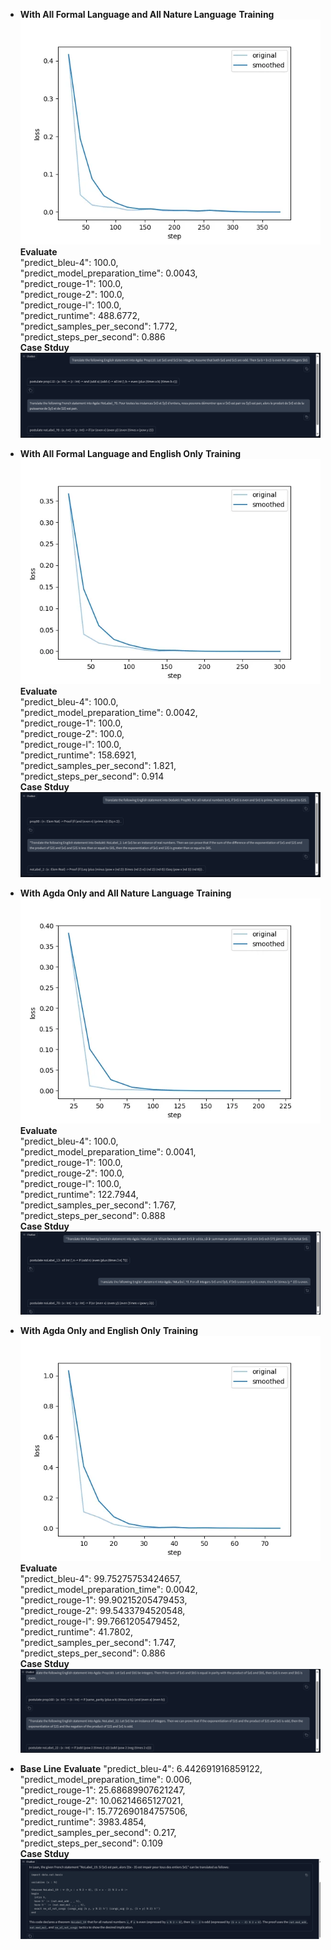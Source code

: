 - **With All Formal Language and All Nature Language** 
**Training**
![alt text](image-7.png)
**Evaluate**  
"predict_bleu-4": 100.0,  
"predict_model_preparation_time": 0.0043,  
"predict_rouge-1": 100.0,  
"predict_rouge-2": 100.0,  
"predict_rouge-l": 100.0,  
"predict_runtime": 488.6772,  
"predict_samples_per_second": 1.772,  
"predict_steps_per_second": 0.886  
**Case Stduy**
![alt text](image-8.png)


- **With All Formal Language and English Only**
**Training**
![alt text](image-9.png)
**Evaluate**  
"predict_bleu-4": 100.0,  
"predict_model_preparation_time": 0.0042,  
"predict_rouge-1": 100.0,  
"predict_rouge-2": 100.0,  
"predict_rouge-l": 100.0,  
"predict_runtime": 158.6921,  
"predict_samples_per_second": 1.821,  
"predict_steps_per_second": 0.914  
**Case Stduy**
![alt text](image-10.png)


- **With Agda Only and All Nature Language** 
**Training**
![alt text](image-11.png)
**Evaluate**  
"predict_bleu-4": 100.0,  
"predict_model_preparation_time": 0.0041,  
"predict_rouge-1": 100.0,  
"predict_rouge-2": 100.0,   
"predict_rouge-l": 100.0,  
"predict_runtime": 122.7944,  
"predict_samples_per_second": 1.767,  
"predict_steps_per_second": 0.888  
**Case Stduy**
![alt text](image-12.png)

- **With Agda Only and English Only** 
**Training**
![alt text](image-13.png)
**Evaluate**   
"predict_bleu-4": 99.75275753424657,  
"predict_model_preparation_time": 0.0042,  
"predict_rouge-1": 99.90215205479453,  
"predict_rouge-2": 99.5433794520548,  
"predict_rouge-l": 99.7661205479452,  
"predict_runtime": 41.7802,  
"predict_samples_per_second": 1.747,  
"predict_steps_per_second": 0.886  
**Case Stduy**
![alt text](image-14.png)


- **Base Line**
**Evaluate** 
    "predict_bleu-4": 6.442691916859122,  
    "predict_model_preparation_time": 0.006,  
    "predict_rouge-1": 25.68689907621247,  
    "predict_rouge-2": 10.06214665127021,  
    "predict_rouge-l": 15.772690184757506,  
    "predict_runtime": 3983.4854,  
    "predict_samples_per_second": 0.217,  
    "predict_steps_per_second": 0.109   
**Case Stduy**  
![alt text](image-15.png)